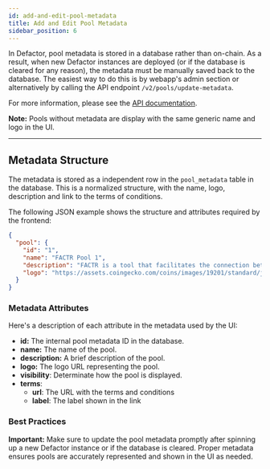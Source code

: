 ```yaml
---
id: add-and-edit-pool-metadata
title: Add and Edit Pool Metadata
sidebar_position: 6
---
```


In Defactor, pool metadata is stored in a database rather than on-chain. As a result, when new Defactor instances are deployed (or if the database is cleared for any reason), the metadata must be manually saved back to the database. The easiest way to do this is by webapp's admin section or alternatively by calling the API endpoint `/v2/pools/update-metadata`.

For more information, please see the [API documentation](/docs/pools/back-end/api/erc20CollateralToken/restful#update-metadata).

**Note:** Pools without metadata are display with the same generic name and logo in the UI.

---

## Metadata Structure

The metadata is stored as a independent row in the `pool_metadata` table in the database. This is a normalized structure, with the name, logo, description and link to the terms of conditions.

The following JSON example shows the structure and attributes required by the frontend:

```json
{
  "pool": {
    "id": "1",
    "name": "FACTR Pool 1",
    "description": "FACTR is a tool that facilitates the connection between the traditional world of assets and the decentralized ecosystem of cryptocurrencies. Explore more about Defactor and its potential in the financial world!",
    "logo": "https://assets.coingecko.com/coins/images/19201/standard/jFLSu4U9_400x400.png?1696518648",
  }
}
```

### Metadata Attributes

Here's a description of each attribute in the metadata used by the UI:

- **id:** The internal pool metadata ID in the database.
- **name:** The name of the pool.
- **description:** A brief description of the pool.
- **logo:** The logo URL representing the pool.
- **visibility**: Determinate how the pool is displayed. 
- **terms**:
  - **url**: The URL with the terms and conditions
  - **label**: The label shown in the link

### Best Practices

**Important:** Make sure to update the pool metadata promptly after spinning up a new Defactor instance or if the database is cleared. Proper metadata ensures pools are accurately represented and shown in the UI as needed.
